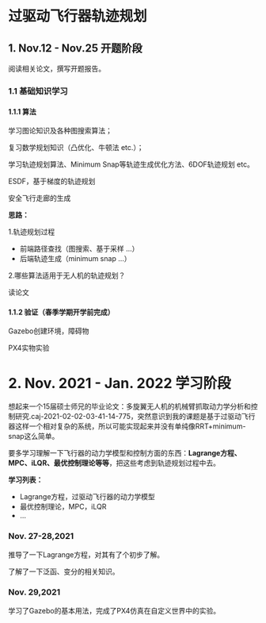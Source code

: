 # 过驱动飞行器轨迹规划

## 1. Nov.12 - Nov.25 开题阶段

阅读相关论文，撰写开题报告。

### 1.1 基础知识学习

#### 1.1.1 算法

学习图论知识及各种图搜索算法；

复习数学规划知识（凸优化、牛顿法 etc.）；

学习轨迹规划算法、Minimum Snap等轨迹生成优化方法、6DOF轨迹规划 etc。

ESDF，基于梯度的轨迹规划

安全飞行走廊的生成

**思路：**

1.轨迹规划过程

* 前端路径查找（图搜索、基于采样 ...）
* 后端轨迹生成（minimum snap ...）

2.哪些算法适用于无人机的轨迹规划？

读论文

#### 1.1.2 验证（春季学期开学前完成）

Gazebo创建环境，障碍物

PX4实物实验

# 2. Nov. 2021 - Jan. 2022 学习阶段

想起来一个15届硕士师兄的毕业论文：多旋翼无人机的机械臂抓取动力学分析和控制研究.caj-2021-02-02-03-41-14-775，突然意识到我的课题是基于过驱动飞行器这样一个相对复杂的系统，所以可能实现起来并没有单纯像RRT+minimum-snap这么简单。

要多学习理解一下飞行器的动力学模型和控制方面的东西：**Lagrange方程、MPC、iLQR、最优控制理论等等**，把这些考虑到轨迹规划过程中去。

**学习列表：**

* Lagrange方程，过驱动飞行器的动力学模型
* 最优控制理论，MPC，iLQR
* ...

### Nov. 27-28,2021 

推导了一下Lagrange方程，对其有了个初步了解。

了解了一下泛函、变分的相关知识。

### Nov. 29,2021 

学习了Gazebo的基本用法，完成了PX4仿真在自定义世界中的实验。
